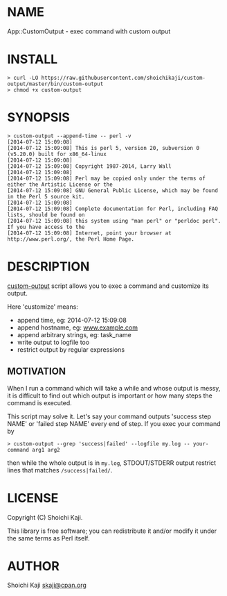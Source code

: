 # NAME

App::CustomOutput - exec command with custom output

# INSTALL

    > curl -LO https://raw.githubusercontent.com/shoichikaji/custom-output/master/bin/custom-output
    > chmod +x custom-output

# SYNOPSIS

    > custom-output --append-time -- perl -v
    [2014-07-12 15:09:08]
    [2014-07-12 15:09:08] This is perl 5, version 20, subversion 0 (v5.20.0) built for x86_64-linux
    [2014-07-12 15:09:08]
    [2014-07-12 15:09:08] Copyright 1987-2014, Larry Wall
    [2014-07-12 15:09:08]
    [2014-07-12 15:09:08] Perl may be copied only under the terms of either the Artistic License or the
    [2014-07-12 15:09:08] GNU General Public License, which may be found in the Perl 5 source kit.
    [2014-07-12 15:09:08]
    [2014-07-12 15:09:08] Complete documentation for Perl, including FAQ lists, should be found on
    [2014-07-12 15:09:08] this system using "man perl" or "perldoc perl".  If you have access to the
    [2014-07-12 15:09:08] Internet, point your browser at http://www.perl.org/, the Perl Home Page.

# DESCRIPTION

[custom-output](https://github.com/shoichikaji/custom-output/blob/master/bin/custom-output) script allows you to exec a command and customize its output.

Here 'customize' means:

- append time, eg: 2014-07-12 15:09:08
- append hostname, eg: www.example.com
- append arbitrary strings, eg: task\_name
- write output to logfile too
- restrict output by regular expressions

## MOTIVATION

When I run a command which will take a while and whose output is messy,
it is difficult to find out which output is important
or how many steps the command is executed.

This script may solve it.
Let's say your command outputs 'success step NAME' or 'failed step NAME' every end of step.
If you exec your command by

    > custom-output --grep 'success|failed' --logfile my.log -- your-command arg1 arg2

then while the whole output is in `my.log`, STDOUT/STDERR output restrict lines
that matches `/success|failed/`.

# LICENSE

Copyright (C) Shoichi Kaji.

This library is free software; you can redistribute it and/or modify
it under the same terms as Perl itself.

# AUTHOR

Shoichi Kaji <skaji@cpan.org>
